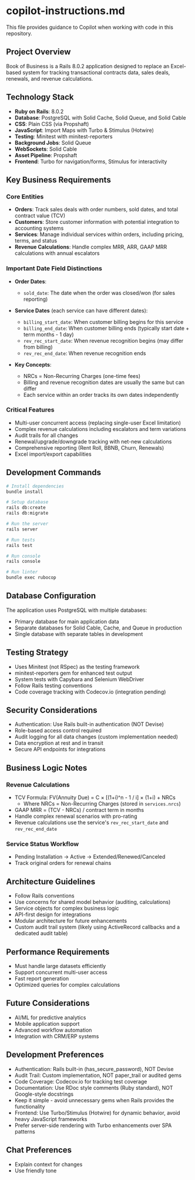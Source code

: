# copilot-instructions.md

This file provides guidance to Copilot when working with code in this repository.

## Project Overview

Book of Business is a Rails 8.0.2 application designed to replace an Excel-based system for tracking transactional contracts data, sales deals, renewals, and revenue calculations.

## Technology Stack

- **Ruby on Rails**: 8.0.2
- **Database**: PostgreSQL with Solid Cache, Solid Queue, and Solid Cable
- **CSS**: Plain CSS (via Propshaft)
- **JavaScript**: Import Maps with Turbo & Stimulus (Hotwire)
- **Testing**: Minitest with minitest-reporters
- **Background Jobs**: Solid Queue
- **WebSockets**: Solid Cable
- **Asset Pipeline**: Propshaft
- **Frontend**: Turbo for navigation/forms, Stimulus for interactivity

## Key Business Requirements

### Core Entities

- **Orders**: Track sales deals with order numbers, sold dates, and total contract value (TCV)
- **Customers**: Store customer information with potential integration to accounting systems
- **Services**: Manage individual services within orders, including pricing, terms, and status
- **Revenue Calculations**: Handle complex MRR, ARR, GAAP MRR calculations with annual escalators

### Important Date Field Distinctions

- **Order Dates**:
  - `sold_date`: The date when the order was closed/won (for sales reporting)

- **Service Dates** (each service can have different dates):
  - `billing_start_date`: When customer billing begins for this service
  - `billing_end_date`: When customer billing ends (typically start date + term months - 1 day)
  - `rev_rec_start_date`: When revenue recognition begins (may differ from billing)
  - `rev_rec_end_date`: When revenue recognition ends
  
- **Key Concepts**:
  - NRCs = Non-Recurring Charges (one-time fees)
  - Billing and revenue recognition dates are usually the same but can differ
  - Each service within an order tracks its own dates independently

### Critical Features

- Multi-user concurrent access (replacing single-user Excel limitation)
- Complex revenue calculations including escalators and term variations
- Audit trails for all changes
- Renewal/upgrade/downgrade tracking with net-new calculations
- Comprehensive reporting (Rent Roll, BBNB, Churn, Renewals)
- Excel import/export capabilities

## Development Commands

```bash
# Install dependencies
bundle install

# Setup database
rails db:create
rails db:migrate

# Run the server
rails server

# Run tests
rails test

# Run console
rails console

# Run linter
bundle exec rubocop
```

## Database Configuration

The application uses PostgreSQL with multiple databases:

- Primary database for main application data
- Separate databases for Solid Cable, Cache, and Queue in production
- Single database with separate tables in development

## Testing Strategy

- Uses Minitest (not RSpec) as the testing framework
- minitest-reporters gem for enhanced test output
- System tests with Capybara and Selenium WebDriver
- Follow Rails testing conventions
- Code coverage tracking with Codecov.io (integration pending)

## Security Considerations

- Authentication: Use Rails built-in authentication (NOT Devise)
- Role-based access control required
- Audit logging for all data changes (custom implementation needed)
- Data encryption at rest and in transit
- Secure API endpoints for integrations

## Business Logic Notes

### Revenue Calculations

- TCV Formula: FV(Annuity Due) = C × [(1+i)^n - 1 / i] × (1+i) + NRCs
  - Where NRCs = Non-Recurring Charges (stored in `services.nrcs`)
- GAAP MRR = (TCV - NRCs) / contract term in months
- Handle complex renewal scenarios with pro-rating
- Revenue calculations use the service's `rev_rec_start_date` and `rev_rec_end_date`

### Service Status Workflow

- Pending Installation → Active → Extended/Renewed/Canceled
- Track original orders for renewal chains

## Architecture Guidelines

- Follow Rails conventions
- Use concerns for shared model behavior (auditing, calculations)
- Service objects for complex business logic
- API-first design for integrations
- Modular architecture for future enhancements
- Custom audit trail system (likely using ActiveRecord callbacks and a dedicated audit table)

## Performance Requirements

- Must handle large datasets efficiently
- Support concurrent multi-user access
- Fast report generation
- Optimized queries for complex calculations

## Future Considerations

- AI/ML for predictive analytics
- Mobile application support
- Advanced workflow automation
- Integration with CRM/ERP systems

## Development Preferences

- Authentication: Rails built-in (has_secure_password), NOT Devise
- Audit Trail: Custom implementation, NOT paper_trail or audited gems
- Code Coverage: Codecov.io for tracking test coverage
- Documentation: Use RDoc style comments (Ruby standard), NOT Google-style docstrings
- Keep it simple - avoid unnecessary gems when Rails provides the functionality
- Frontend: Use Turbo/Stimulus (Hotwire) for dynamic behavior, avoid heavy JavaScript frameworks
- Prefer server-side rendering with Turbo enhancements over SPA patterns

## Chat Preferences

- Explain context for changes
- Use friendly tone
